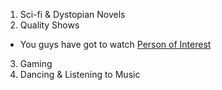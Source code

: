 1. Sci-fi & Dystopian Novels
2. Quality Shows
  * You guys have got to watch [Person of Interest](https://www.imdb.com/title/tt1839578/)
3. Gaming
4. Dancing & Listening to Music
